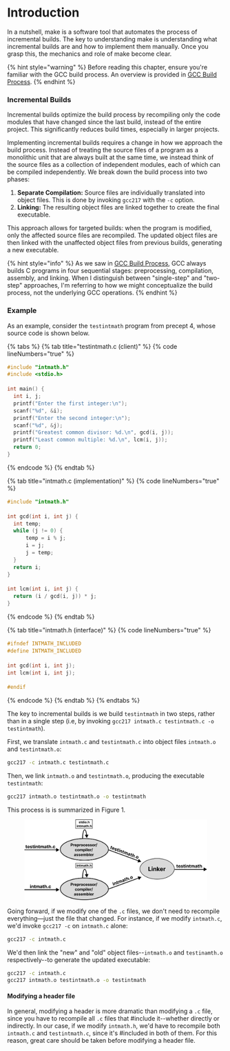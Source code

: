 # Introduction

In a nutshell, make is a software tool that automates the process of incremental builds. The key to understanding make is understanding what incremental builds are and how to implement them manually. Once you grasp this, the mechanics and role of make become clear.

{% hint style="warning" %}
Before reading this chapter, ensure you're familiar with the GCC build process. An overview is provided in [GCC Build Process](broken-reference/).
{% endhint %}

### **Incremental Builds**

Incremental builds optimize the build process by recompiling only the code modules that have changed since the last build, instead of the entire project. This significantly reduces build times, especially in larger projects.

Implementing incremental builds requires a change in how we approach the build process. Instead of treating the source files of a program as a monolithic unit that are always built at the same time, we instead think of the source files as a collection of independent modules, each of which can be compiled independently. We break down the build process into two phases:

1. **Separate Compilation:** Source files are individually translated into object files. This is done by invoking `gcc217` with the `-c` option.
2. **Linking:** The resulting object files are linked together to create the final executable.

This approach allows for targeted builds: when the program is modified, only the affected source files are recompiled. The updated object files are then linked with the unaffected object files from previous builds, generating a new executable.

{% hint style="info" %}
As we saw in [GCC Build Process](broken-reference/), GCC always builds C programs in four sequential stages: preprocessing, compilation, assembly, and linking. When I distinguish between "single-step" and "two-step" approaches, I'm referring to how we might conceptualize the build process, not the underlying GCC operations.&#x20;
{% endhint %}

### Example

As an example, consider the `testintmath` program from precept 4, whose source code is shown below.

{% tabs %}
{% tab title="testintmath.c (client)" %}
{% code lineNumbers="true" %}
```c
#include "intmath.h"
#include <stdio.h>

int main() {
  int i, j;
  printf("Enter the first integer:\n");
  scanf("%d", &i);
  printf("Enter the second integer:\n");
  scanf("%d", &j);
  printf("Greatest common divisor: %d.\n", gcd(i, j));
  printf("Least common multiple: %d.\n", lcm(i, j));
  return 0;
}
```
{% endcode %}
{% endtab %}

{% tab title="intmath.c (implementation)" %}
{% code lineNumbers="true" %}
```c
#include "intmath.h"

int gcd(int i, int j) {
  int temp;
  while (j != 0) {
      temp = i % j;
      i = j;
      j = temp;
  }
  return i;
}

int lcm(int i, int j) {
  return (i / gcd(i, j)) * j;
}
```
{% endcode %}
{% endtab %}

{% tab title="intmath.h (interface)" %}
{% code lineNumbers="true" %}
```c
#ifndef INTMATH_INCLUDED
#define INTMATH_INCLUDED

int gcd(int i, int j);
int lcm(int i, int j);

#endif
```
{% endcode %}
{% endtab %}
{% endtabs %}

The key to incremental builds is we build `testintmath` in two steps, rather than in a single step (i.e, by invoking `gcc217 intmath.c testintmath.c -o testintmath`).&#x20;

First, we translate `intmath.c` and `testintmath.c` into object files `intmath.o` and `testintmath.o`:

```bash
gcc217 -c intmath.c testintmath.c 
```

Then, we link `intmath.o` and `testintmath.o`, producing the executable `testintmath`:

```bash
gcc217 intmath.o testintmath.o -o testintmath
```

This process is is summarized in Figure 1.

<figure><img src="../.gitbook/assets/Group 147 (4).png" alt="" width="563"><figcaption></figcaption></figure>

Going forward, if we modify one of the `.c` files, we don't need to recompile everything—just the file that changed. For instance, if we modify `intmath.c`, we'd invoke `gcc217 -c` on `intmath.c` alone:

```bash
gcc217 -c intmath.c
```

We'd then link the "new" and "old" object files--`intmath.o` and `testinamth.o` respectively--to generate the updated executable:&#x20;

```bash
gcc217 -c intmath.c
gcc217 intmath.o testintmath.o -o testintmath
```

#### Modifying a header file

In general, modifying a header is more dramatic than modifying a `.c` file, since you have to recompile all `.c` files that #include it--whether directly or indirectly. In our case, if we modify `intmath.h`, we'd have to recompile both `intmath.c` and `testintmath.c`, since it's #included in both of them. For this reason, great care should be taken before modifying a header file.&#x20;
